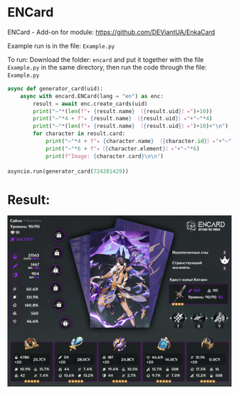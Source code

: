 # ENCard

ENCard - Add-on for module: https://github.com/DEViantUA/EnkaCard 

Example run is in the file: ``Example.py``

To run: Download the folder: ``encard`` and put it together with the file ``Example.py`` in the same directory, then run the code through the file: ``Example.py``



```py
async def generator_card(uid): 
    async with encard.ENCard(lang = "en") as enc:
        result = await enc.create_cards(uid)
        print("―"*(len(f"✦ {result.name} 〔{result.uid}〕✦")+10))
        print("―"*4 + f"✦ {result.name} 〔{result.uid}〕✦"+"―"*4)
        print("―"*(len(f"✦ {result.name} 〔{result.uid}〕✦")+10)+"\n")
        for character in result.card:
            print("―"*4 + f"✦ {character.name} 〔{character.id}〕✦"+"―"*4)
            print("―"*6 + f"✦〔{character.element}〕✦"+"―"*6)
            print(f"Image: {character.card}\n\n")

asyncio.run(generator_card(724281429))  

```


# Result:

<p align="center">
 <img src="https://github.com/DEViantUA/ENCard/blob/main/%D0%A1%D0%B0%D0%B9%D0%BD%D0%BE_30_03_2023%2016_43.png" alt="Баннер"/>
</p>
